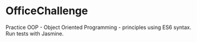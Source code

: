 # OfficeChallenge
Practice OOP - Object Oriented Programming - principles using ES6 syntax. Run tests with Jasmine.
